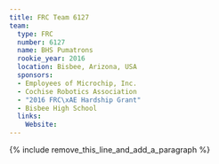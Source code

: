 ```yaml
---
title: FRC Team 6127
team:
  type: FRC
  number: 6127
  name: BHS Pumatrons
  rookie_year: 2016
  location: Bisbee, Arizona, USA
  sponsors:
  - Employees of Microchip, Inc.
  - Cochise Robotics Association
  - "2016 FRC\xAE Hardship Grant"
  - Bisbee High School
  links:
    Website:
---
```


{% include remove_this_line_and_add_a_paragraph %}